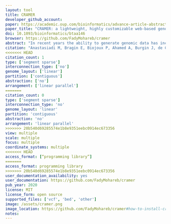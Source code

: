 ```yaml
---
layout: tool 
title: CRAMER
developer_github_account: 
paper: https://academic.oup.com/bioinformatics/advance-article-abstract/doi/10.1093/bioinformatics/btaa146/5766115
paper_title: "CRAMER: a lightweight, highly customizable web-based genome browser supporting multiple visualization instances"
doi: 10.1093/bioinformatics/btaa146
browser: https://github.com/FadyMohareb/cramer
abstract: "In recent years the ability to generate genomic data has increased dramatically along with the demand for easily personalised and customisable genome browsers for effective visualisation of diverse types of data. Despite the large number of web-based genome browsers available nowadays, none of the existing tools provide means for creating multiple visualisation instances without manual set up on the deployment server side. The Cranfield Genome Browser (CRAMER) is an open-source, lightweight and highly customisable web application for interactive visualisation of genomic data. Once deployed, CRAMER supports seamless creation of multiple visualisation instances in parallel while allowing users to control and customise multiple tracks. The application is deployed on a Node.js server and is supported by a MongoDB database which stored all customisations made by the users allowing quick navigation between instances. Currently, the browser supports visualising a large number of file formats for genome annotation, variant calling, reads coverage and gene expression. Additionally, the browser supports direct Javascript coding for personalised tracks, providing a whole new level of customisation both functionally and visually. Tracks can be added via direct file upload or processed in real-time via links to files stored remotely on an FTP repository. Furthermore, additional tracks can be added by users via simple drag and drop to an existing visualisation instance. Availability and implementation: CRAMER is implemented in JavaScript and is publicly available on GitHub on https://github.com/FadyMohareb/cramer. The application is released under an MIT licence and can be deployed on any server running Linux or Mac OS. Supplementary information: Supplementary data are available at Bioinformatics online."
citation: "Anastasiadi M, Bragin E, Biojoux P, Ahamed A, Burgin J, de Castro Cogle K, Llaneza-Lago S, Muvunyi R, Scislak M, Aktan I, Molitor C. CRAMER: a lightweight, highly customizable web-based genome browser supporting multiple visualization instances. Bioinformatics. 2020 Jun 1;36(11):3556-7."
<<<<<<< HEAD
citation_count: 1
type: ['segment sparse']
interconnection_type: ['no']
genome_layout: ['linear']
partition: ['contiguous']
abstraction: ['no']
arrangement: ['linear parallel']
=======
citation_count: 0
type: ['segment sparse']
interconnection_type: 'no'
genome_layout: 'linear'
partition: 'contiguous'
abstraction: 'no'
arrangement: 'linear parallel'
>>>>>>> 20b540d69285574e1b8e9351eebc0914ec673356
view: multiple
scale: multiple
focus: multiple
coordinate_systems: multiple
<<<<<<< HEAD
access_format: [“programming library”]
=======
access_format: programming library
>>>>>>> 20b540d69285574e1b8e9351eebc0914ec673356
user_documentation_availability: yes
user_documentation: https://github.com/FadyMohareb/cramer
pub_year: 2020
license: MIT
license_form: open source
supported_files: ['vcf', 'bed', 'other']
image: /assets/cramer.png
image_location: https://github.com/FadyMohareb/cramer#how-to-install-cramer
notes: 
---
```

